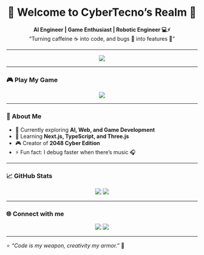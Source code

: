 <h1 align="center">👾 Welcome to CyberTecno’s Realm 👾</h1>

<p align="center">
  <b>AI Engineer | Game Enthusiast | Robotic Engineer 💻⚡</b><br>
  “Turning caffeine ☕ into code, and bugs 🐛 into features 🚀”
</p>

---

<p align="center">
  <img src="https://media2.giphy.com/media/v1.Y2lkPTc5MGI3NjExcHg4cjN6YTFlamgxMnVhM3NvdXExeDJwdHZjYngzeGR1bDNnanp0aiZlcD12MV9pbnRlcm5hbF9naWZfYnlfaWQmY3Q9Zw/3o7btRkeE7RtAq8DnO/giphy.gif" />
</p>

---

### 🎮 Play My Game

<p align="center">
  <a href="https://cybertecno.github.io/2048/" target="_blank">
    <img src="https://img.shields.io/badge/Play%20Now-2048%20Cyber%20Edition-blueviolet?style=for-the-badge&logo=gamepad" />
  </a>
</p>

---

### 🧠 About Me

- 🔭 Currently exploring **AI, Web, and Game Development**
- 🌱 Learning **Next.js, TypeScript, and Three.js**
- 🎮 Creator of **2048 Cyber Edition**
- ⚡ Fun fact: I debug faster when there’s music 🎧

---

### 📈 GitHub Stats

<p align="center">
  <img src="https://github-readme-stats.vercel.app/api?username=CyberTecno&show_icons=true&theme=radical" />
  <img src="https://github-readme-stats.vercel.app/api/top-langs/?username=CyberTecno&layout=compact&theme=radical" />
</p>

---

### 🌐 Connect with me

<p align="center">
  <a href="https://linkedin.com/in/igedearinatakusumaputra"><img src="https://img.shields.io/badge/LinkedIn-blue?style=flat&logo=linkedin" /></a>
  <a href="https://twitter.com/CyberTecno"><img src="https://img.shields.io/badge/Twitter-%231DA1F2.svg?style=flat&logo=twitter&logoColor=white" /></a>
</p>

---

⭐ _“Code is my weapon, creativity my armor.”_ 🦾
